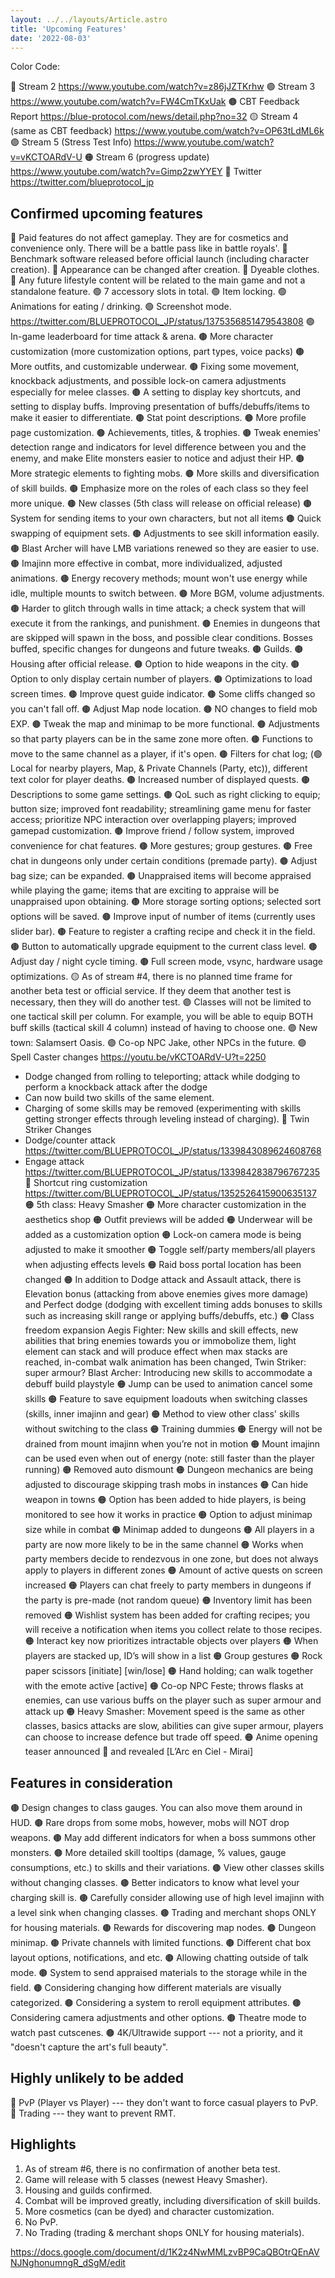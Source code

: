 ```yaml
---
layout: ../../layouts/Article.astro
title: 'Upcoming Features'
date: '2022-08-03'
---
```


Color Code:

🔵 Stream 2 https://www.youtube.com/watch?v=z86jJZTKrhw
🟢 Stream 3 https://www.youtube.com/watch?v=FW4CmTKxUak
🟤 CBT Feedback Report https://blue-protocol.com/news/detail.php?no=32
🟡 Stream 4 (same as CBT feedback) https://www.youtube.com/watch?v=OP63tLdML6k
🟣 Stream 5 (Stress Test Info) https://www.youtube.com/watch?v=vKCTOARdV-U
🟠 Stream 6 (progress update) https://www.youtube.com/watch?v=Gimp2zwYYEY
🔴 Twitter https://twitter.com/blueprotocol_jp

## Confirmed upcoming features

🔵 Paid features do not affect gameplay. They are for cosmetics and convenience only. There will be a battle pass like in battle royals'. 
🔵 Benchmark software released before official launch (including character creation).
🔵 Appearance can be changed after creation. 
🔵 Dyeable clothes. 
🔵 Any future lifestyle content will be related to the main game and not a standalone feature. 
🟢 7 accessory slots in total.
🟢 Item locking. 
🟢 Animations for eating / drinking. 
🟢 Screenshot mode. https://twitter.com/BLUEPROTOCOL_JP/status/1375356851479543808
🟢 In-game leaderboard for time attack & arena. 
🟤 More character customization (more customization options, part types, voice packs)
🟤 More outfits, and customizable underwear. 
🟤 Fixing some movement, knockback adjustments, and possible lock-on camera adjustments especially for melee classes. 
🟤 A setting to display key shortcuts, and setting to display buffs. Improving presentation of buffs/debuffs/items to make it easier to differentiate. 
🟤 Stat point descriptions.
🟤 More profile page customization.
🟤 Achievements, titles, & trophies. 
🟤 Tweak enemies' detection range and indicators for level difference between you and the enemy, and make Elite monsters easier to notice and adjust their HP.
🟤 More strategic elements to fighting mobs. 
🟤 More skills and diversification of skill builds. 
🟤 Emphasize more on the roles of each class so they feel more unique. 
🟤 New classes (5th class will release on official release)
🟤 System for sending items to your own characters, but not all items
🟤 Quick swapping of equipment sets. 
🟤 Adjustments to see skill information easily. 
🟤 Blast Archer will have LMB variations renewed so they are easier to use.
🟤 Imajinn more effective in combat, more individualized, adjusted animations. 
🟤 Energy recovery methods; mount won't use energy while idle, multiple mounts to switch between. 
🟤 More BGM, volume adjustments. 
🟤 Harder to glitch through walls in time attack; a check system that will execute it from the rankings, and punishment. 
🟤 Enemies in dungeons that are skipped will spawn in the boss, and possible clear conditions. Bosses buffed, specific changes for dungeons and future tweaks. 
🟤 Guilds. 
🟤 Housing after official release. 
🟤 Option to hide weapons in the city. 
🟤 Option to only display certain number of players. 
🟤 Optimizations to load screen times.
🟤 Improve quest guide indicator. 
🟤 Some cliffs changed so you can't fall off.
🟤 Adjust Map node location.
🟤 NO changes to field mob EXP.
🟤 Tweak the map and minimap to be more functional.
🟤 Adjustments so that party players can be in the same zone more often. 
🟤 Functions to move to the same channel as a player, if it's open. 
🟤 Filters for chat log; (🟢 Local for nearby players, Map, & Private Channels (Party, etc)), different text color for player deaths.
🟤 Increased number of displayed quests. 
🟤 Descriptions to some game settings.
🟤 QoL such as right clicking to equip; button size; improved font readability; streamlining game menu for faster access; prioritize NPC interaction over overlapping players; improved gamepad customization.
🟤 Improve friend / follow system, improved convenience for chat features.
🟤 More gestures; group gestures.
🟤 Free chat in dungeons only under certain conditions (premade party).
🟤 Adjust bag size; can be expanded. 
🟤 Unappraised items will become appraised while playing the game; items that are exciting to appraise will be unappraised upon obtaining.
🟤 More storage sorting options; selected sort options will be saved. 
🟤 Improve input of number of items (currently uses slider bar). 
🟤 Feature to register a crafting recipe and check it in the field. 
🟤 Button to automatically upgrade equipment to the current class level. 
🟤 Adjust day / night cycle timing. 
🟤 Full screen mode, vsync, hardware usage optimizations. 
🟡 As of stream #4, there is no planned time frame for another beta test or official service. If they deem that another test is necessary, then they will do another test.
🟣 Classes will not be limited to one tactical skill per column. For example, you will be able to equip BOTH buff skills (tactical skill 4 column) instead of having to choose one.
🟣 New town: Salamsert Oasis.
🟣 Co-op NPC Jake, other NPCs in the future.
🟣 Spell Caster changes https://youtu.be/vKCTOARdV-U?t=2250
- Dodge changed from rolling to teleporting; attack while dodging to perform a knockback attack after the dodge
- Can now build two skills of the same element. 
- Charging of some skills may be removed (experimenting with skills getting stronger effects through leveling instead of charging).
🔴 Twin Striker Changes
- Dodge/counter attack https://twitter.com/BLUEPROTOCOL_JP/status/1339843089624608768
- Engage attack
https://twitter.com/BLUEPROTOCOL_JP/status/1339842838796767235
🔴 Shortcut ring customization https://twitter.com/BLUEPROTOCOL_JP/status/1352526415900635137 
🟠 5th class: Heavy Smasher
🟠 More character customization in the aesthetics shop
🟠 Outfit previews will be added
🟠 Underwear will be added as a customization option 
🟠 Lock-on camera mode is being adjusted to make it smoother
🟠 Toggle self/party members/all players when adjusting effects levels
🟠 Raid boss portal location has been changed
🟠 In addition to Dodge attack and Assault attack, there is Elevation bonus (attacking from above enemies gives more damage) and Perfect dodge (dodging with excellent timing adds bonuses to skills such as increasing skill range or applying buffs/debuffs, etc.)
🟠 Class freedom expansion 
Aegis Fighter: New skills and skill effects, new abilities that bring enemies towards you or immobolize them, light element can stack and will produce effect when max stacks are reached, in-combat walk animation has been changed,
Twin Striker: super armour?
Blast Archer: Introducing new skills to accommodate a debuff build playstyle
🟠 Jump can be used to animation cancel some skills
🟠 Feature to save equipment loadouts when switching classes (skills, inner imajinn and gear)
🟠 Method to view other class' skills without switching to the class
🟠 Training dummies 
🟠 Energy will not be drained from mount imajinn when you’re not in motion
🟠 Mount imajinn can be used even when out of energy (note: still faster than the player running)
🟠 Removed auto dismount
🟠 Dungeon mechanics are being adjusted to discourage skipping trash mobs in instances
🟠 Can hide weapon in towns
🟠 Option has been added to hide players, is being monitored to see how it works in practice 
🟠 Option to adjust minimap size while in combat
🟠 Minimap added to dungeons
🟠 All players in a party are now more likely to be in the same channel
🟠 Works when party members decide to rendezvous in one zone, but does not always apply to players in different zones
🟠 Amount of active quests on screen increased
🟠 Players can chat freely to party members in dungeons if the party is pre-made (not random queue)
🟠 Inventory limit has been removed
🟠 Wishlist system has been added for crafting recipes; you will receive a notification when items you collect relate to those recipes.
🟠 Interact key now prioritizes intractable objects over players 
🟠 When players are stacked up, ID’s will show in a list
🟠 Group gestures
🟠 Rock paper scissors [initiate] [win/lose]
🟠 Hand holding; can walk together with the emote active [active]
🟠 Co-op NPC Feste; throws flasks at enemies, can use various buffs on the player such as super armour and attack up
🟠 Heavy Smasher: Movement speed is the same as other classes, basics attacks are slow, abilities can give super armour, players can choose to increase defence but trade off speed.
🟠 Anime opening teaser announced 🔴 and revealed [L’Arc en Ciel - Mirai]


## Features in consideration

🟤 Design changes to class gauges. You can also move them around in HUD.
🟤 Rare drops from some mobs, however, mobs will NOT drop weapons. 
🟤 May add different indicators for when a boss summons other monsters. 
🟤 More detailed skill tooltips (damage, % values, gauge consumptions, etc.) to skills and their variations. 
🟤 View other classes skills without changing classes.
🟤 Better indicators to know what level your charging skill is. 
🟤 Carefully consider allowing use of high level imajinn with a level sink when changing classes.
🟤 Trading and merchant shops ONLY for housing materials. 
🟤 Rewards for discovering map nodes.
🟤 Dungeon minimap. 
🟤 Private channels with limited functions. 
🟤 Different chat box layout options, notifications, and etc. 
🟤 Allowing chatting outside of talk mode.
🟤 System to send appraised materials to the storage while in the field.
🟤 Considering changing how different materials are visually categorized. 
🟤 Considering a system to reroll equipment attributes. 
🟤 Considering camera adjustments and other options.
🟤 Theatre mode to watch past cutscenes.
🟤 4K/Ultrawide support --- not a priority, and it "doesn't capture the art's full beauty". 

## Highly unlikely to be added
🔵 PvP (Player vs Player) --- they don't want to force casual players to PvP.
🔵 Trading --- they want to prevent RMT.


## Highlights

1. As of stream #6, there is no confirmation of another beta test.
2. Game will release with 5 classes (newest Heavy Smasher).
3. Housing and guilds confirmed. 
4. Combat will be improved greatly, including diversification of skill builds.
5. More cosmetics (can be dyed) and character customization.
6. No PvP.
7. No Trading (trading & merchant shops ONLY for housing materials).

https://docs.google.com/document/d/1K2z4NwMMLzvBP9CaQBOtrQEnAVNJNghonumngR_dSgM/edit